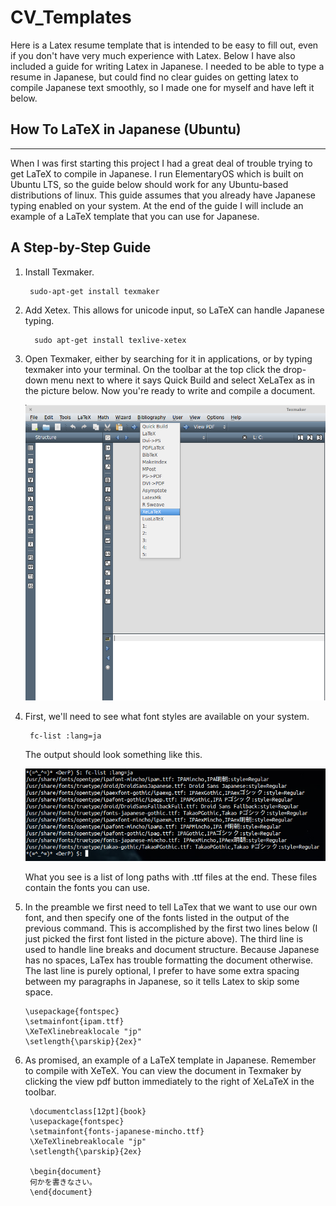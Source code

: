 # CV_Templates
Here is a Latex resume template that is intended to be easy to fill out, even if you don't have very much experience with Latex.  Below I have also included a guide for writing Latex in Japanese.  I needed to be able to type a resume in Japanese, but could find no clear guides on getting latex to compile Japanese text smoothly, so I made one for myself and have left it below.


How To LaTeX in Japanese (Ubuntu)
-------------------------
-------------------------
When I was first starting this project I had a great deal of trouble trying to get LaTeX to compile in Japanese.  I run ElementaryOS which is built on Ubuntu LTS, so the guide below should work for any Ubuntu-based distributions of linux.  This guide assumes that you already have Japanese typing enabled on your system. At the end of the guide I will include an example of a LaTeX template that you can use for Japanese.   

A Step-by-Step Guide
-------------------------
1. Install Texmaker.
    
        sudo-apt-get install texmaker

2. Add Xetex.  This allows for unicode input, so LaTeX can handle Japanese typing. 

         sudo apt-get install texlive-xetex

3. Open Texmaker, either by searching for it in applications, or by typing texmaker into your terminal.  On the toolbar at the top click the drop-down menu next to where it says Quick Build and select XeLaTex as in the picture below.  Now you're ready to write and compile a document.

	![Select XeTex](./other/JPLatexPics/JPLatex3.png)

4. First, we'll need to see what font styles are available on your system. 

        fc-list :lang=ja

	The output should look something like this.

	![fc-list output](./other/JPLatexPics/JPLatex4.png) 

	What you see is a list of long paths with .ttf files at the end.  These files contain the fonts you can use.

5.  In the preamble we first need to tell LaTex that we want to use our own font, and then specify one of the fonts listed in the output of the previous command. This is accomplished by the first two lines below (I just picked the first font listed in the picture above).  The third line is used to handle line breaks and document structure.  Because Japanese has no spaces, LaTex has trouble formatting the document otherwise. The last line is purely optional, I prefer to have some extra spacing between my paragraphs in Japanese, so it tells Latex to skip some space.

        \usepackage{fontspec} 
        \setmainfont{ipam.ttf}
        \XeTeXlinebreaklocale "jp"
        \setlength{\parskip}{2ex}"

6. As promised, an example of a LaTeX template in Japanese.  Remember to compile with XeTeX.  You can view the document in Texmaker by clicking the view pdf button immediately to the right of XeLaTeX in the toolbar.

        \documentclass[12pt]{book}
        \usepackage{fontspec} 
        \setmainfont{fonts-japanese-mincho.ttf}
        \XeTeXlinebreaklocale "jp"
        \setlength{\parskip}{2ex}
        
        \begin{document}
        何かを書きなさい。
        \end{document}
